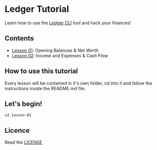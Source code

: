 # Ledger Tutorial

Learn how to use the [Ledger CLI](http://www.ledger-cli.org/) tool and hack your
finances!

## Contents

 - [Lesson 01](lesson-01): Opening Balances & Net Worth
 - [Lesson 02](lesson-02): Income and Expenses & Cash Flow

## How to use this tutorial

Every lesson will be contained in it's own folder, cd into it and follow the
instructions inside the README.md file.

## Let's begin!

```
cd lesson-01
```

## Licence

Read the [LICENSE](LICENSE)
